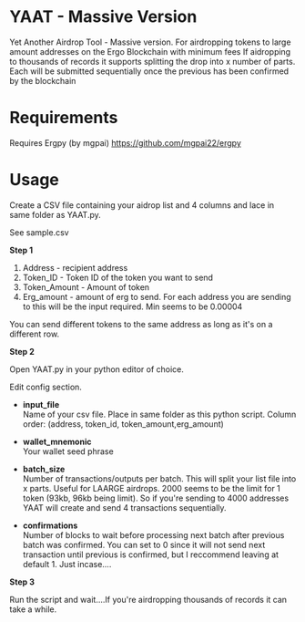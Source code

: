 # YAAT - Massive Version
Yet Another Airdrop Tool - Massive version. For airdropping tokens to large amount addresses on the Ergo Blockchain with minimum fees
If aidropping to thousands of records it supports splitting the drop into x number of parts. Each will be submitted sequentially once the previous has been confirmed by the blockchain

# Requirements
Requires Ergpy (by mgpai)
https://github.com/mgpai22/ergpy

# Usage

Create a CSV file containing your aidrop list and 4 columns and lace in same folder as YAAT.py.

See sample.csv


**Step 1**
1. Address - recipient address
2. Token_ID - Token ID of the token you want to send
3. Token_Amount - Amount of token
4. Erg_amount - amount of erg to send. For each address you are sending to this will be the input required. Min seems to be 0.00004

You can send different tokens to the same address as long as it's on a different row. 

**Step 2**

Open YAAT.py in your python editor of choice.

Edit config section.

* **input_file**           
Name of your csv file. Place in same folder as this python script. Column order: (address, token_id, token_amount,erg_amount)

* **wallet_mnemonic**    
Your wallet seed phrase

* **batch_size**        
Number of transactions/outputs per batch. This will split your list file into x parts. Useful for LAARGE airdrops. 2000 seems to be the limit for 1 token (93kb, 96kb being limit). So if you're sending to 4000 addresses YAAT will create and send 4 transactions sequentially.

* **confirmations**      
Number of blocks to wait before processing next batch after previous batch was confirmed. You can set to 0 since it will not send next transaction until previous is confirmed, but I reccommend leaving at default 1. Just incase....


**Step 3**

Run the script and wait....If you're airdropping thousands of records it can take a while.



